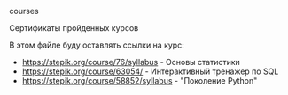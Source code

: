 courses

Сертификаты пройденных курсов

В этом файле буду оставлять ссылки на курс:

* https://stepik.org/course/76/syllabus - Основы статистики
* https://stepik.org/course/63054/ - Интерактивный тренажер по SQL
* https://stepik.org/course/58852/syllabus - "Поколение Python"
